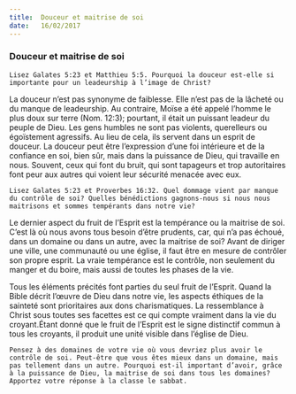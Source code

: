 ```yaml
---
title:  Douceur et maitrise de soi
date:   16/02/2017
---
```


### Douceur et maitrise de soi 

`Lisez Galates 5:23 et Matthieu 5:5. Pourquoi la douceur est-elle si importante pour un leadeurship à l’image de Christ?` 

La douceur n’est pas synonyme de faiblesse. Elle n’est pas de la lâcheté ou du manque de leadeurship. Au contraire, Moïse a été appelé l’homme le plus doux sur terre (Nom. 12:3); pourtant, il était un puissant leadeur du peuple de Dieu. Les gens humbles ne sont pas violents, querelleurs ou égoïstement agressifs. Au lieu de cela, ils servent dans un esprit de douceur. La douceur peut être l’expression d’une foi intérieure et de la confiance en soi, bien sûr, mais dans la puissance de Dieu, qui travaille en nous. Souvent, ceux qui font du bruit, qui sont tapageurs et trop autoritaires font peur aux autres qui voient leur sécurité menacée avec eux. 

`Lisez Galates 5:23 et Proverbes 16:32. Quel dommage vient par manque du contrôle de soi? Quelles bénédictions gagnons-nous si nous nous maitrisons et sommes tempérants dans notre vie?` 

Le dernier aspect du fruit de l’Esprit est la tempérance ou la maitrise de soi. C’est là où nous avons tous besoin d’être prudents, car, qui n’a pas échoué, dans un domaine ou dans un autre, avec la maitrise de soi? Avant de diriger une ville, une communauté ou une église, il faut être en mesure de contrôler son propre esprit. La vraie tempérance est le contrôle, non seulement du manger et du boire, mais aussi de toutes les phases de la vie. 

Tous les éléments précités font parties du seul fruit de l’Esprit. Quand la Bible décrit l’œuvre de Dieu dans notre vie, les aspects éthiques de la sainteté sont prioritaires aux dons charismatiques. La ressemblance à Christ sous toutes ses facettes est ce qui compte vraiment dans la vie du croyant.Étant donné que le fruit de l’Esprit est le signe distinctif commun à tous les croyants, il produit une unité visible dans l’église de Dieu. 

`Pensez à des domaines de votre vie où vous devriez plus avoir le contrôle de soi. Peut-être que vous êtes mieux dans un domaine, mais pas tellement dans un autre. Pourquoi est-il important d’avoir, grâce à la puissance de Dieu, la maitrise de soi dans tous les domaines? Apportez votre réponse à la classe le sabbat.` 